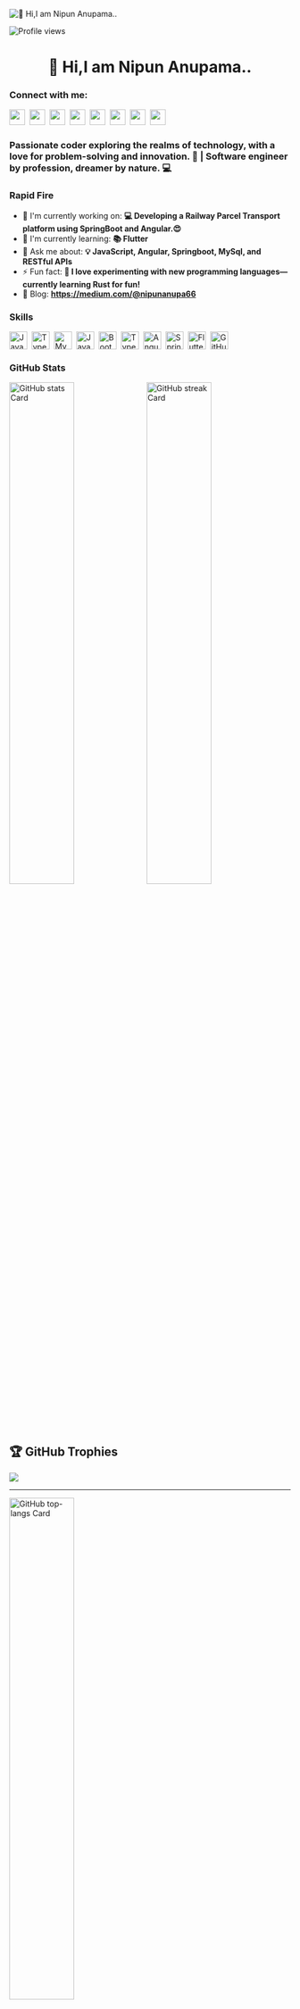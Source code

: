 ![👋 Hi,I am Nipun Anupama..](https://user-images.githubusercontent.com/10498744/210012254-234538ff-d198-48aa-8964-37e6fd45d227.gif)

![Profile views](https://komarev.com/ghpvc/?username=Nipz66&label=Profile%20views&color=0e75b6&style=flat)

<div id="toc">
  <ul align="center" style="list-style: none">
    <summary>
      <h1>
        👋 Hi,I am Nipun Anupama..
      </h1>
    </summary>
  </ul>
</div>

**<h3 align="left">Connect with me:</h3>** 
<p align="left"><a href="https://twitter.com/Sushil__SM" target="_blank"><img src="https://img.shields.io/badge/Twitter-000000?logo=X&logoColor=white" height="28" style="margin-right: 4px"></a> <a href="https://github.com/@Nipzz66" target="_blank"><img src="https://img.shields.io/badge/GitHub-100000?style=for-the-badge&logo=github&logoColor=white" height="28" style="margin-right: 4px"></a> <a href="https://www.behance.net/anupamaalahako" target="_blank"><img src="https://img.shields.io/badge/-Behance-blue?style=for-the-badge&logo=behance&logoColor=white" height="28" style="margin-right: 4px"></a> <a href="anupamaalahakoon66@gmail.com" target="_blank"><img src="https://img.shields.io/badge/Gmail-D14836?style=for-the-badge&logo=gmail&logoColor=white" height="28" style="margin-right: 4px"></a> <a href="https://codepen.io/@NIPUN-ANUPA" target="_blank"><img src="https://img.shields.io/badge/Codepen-000000?style=for-the-badge&logo=codepen&logoColor=white" height="28" style="margin-right: 4px"></a> <a href="https://www.facebook.com/@nipunanupama" target="_blank"><img src="https://img.shields.io/badge/Facebook-1877F2?style=for-the-badge&logo=facebook&logoColor=white" height="28" style="margin-right: 4px"></a> <a href="https://www.linkedin.com/in/nipun-anupama-905aa6263/" target="_blank"><img src="https://img.shields.io/badge/LinkedIn-0077B5?style=for-the-badge&logo=linkedin&logoColor=white" height="28" style="margin-right: 4px"></a> <a href="https://www.tiktok.com/@@Mr.Nipz" target="_blank"><img src="https://img.shields.io/badge/TikTok-000000?style=for-the-badge&logo=tiktok&logoColor=white" height="28" style="margin-right: 4px"></a></p>

 **<h3 align="left">Passionate coder exploring the realms of technology, with a love for problem-solving and innovation. 🚀 | Software engineer by profession, dreamer by nature. 💻</h3>**

**<h3 align="left">Rapid Fire</h3>**

- 💼 I'm currently working on: **💻 Developing a Railway Parcel Transport platform using SpringBoot and Angular.😍**
- 🌱 I'm currently learning: **📚 Flutter**
- 💬 Ask me about: **💡 JavaScript, Angular, Springboot, MySql, and RESTful APIs**
- ⚡ Fun fact: **🎢 I love experimenting with new programming languages—currently learning Rust for fun!**
- 📝 Blog: **<a href="https://medium.com/@nipunanupa66" target="_blank">https://medium.com/@nipunanupa66</a>**


 **<h3 align="left">Skills</h3>**

<div style="display: flex; flex-wrap: wrap; gap: 4px; justify-content: left;"><img src="https://img.shields.io/badge/JavaScript-F7DF1C?logo=javascript&logoColor=white" height="32" alt="JavaScript" style="margin-right: 4px"> <img src="https://img.shields.io/badge/TypeScript-3178C6?logo=typescript&logoColor=white" height="32" alt="TypeScript" style="margin-right: 4px"> <img src="https://img.shields.io/badge/MySQL-4479A1?logo=mysql&logoColor=white" height="32" alt="MySQL" style="margin-right: 4px"> <img src="https://cdn.jsdelivr.net/gh/devicons/devicon/icons/javascript/javascript-original.svg" height="32" alt="JavaScript" style="margin-right: 4px"> <img src="https://cdn.jsdelivr.net/gh/devicons/devicon/icons/bootstrap/bootstrap-original.svg" height="32" alt="Bootstrap" style="margin-right: 4px"> <img src="https://skillicons.dev/icons?i=typescript" height="32" alt="TypeScript" style="margin-right: 4px"> <img src="https://cdn.simpleicons.org/angular/DD0031" height="32" alt="Angular" style="margin-right: 4px"> <img src="https://cdn.simpleicons.org/spring/6DB33F" height="32" alt="Spring" style="margin-right: 4px"> <img src="https://cdn.simpleicons.org/flutter/02569B" height="32" alt="Flutter" style="margin-right: 4px"> <img src="https://cdn.simpleicons.org/github/181717" height="32" alt="GitHub" style="margin-right: 4px"></div>

 **<h3 align="left">GitHub Stats</h3>**

<p align="left">
  <img width="48%" src="https://github-readme-stats.vercel.app/api?username=nipz66&theme=react&hide_title=false&hide_rank=false&show_icons=false&include_all_commits=false&count_private=true&line_height=23" alt="GitHub stats Card" />
  <img width="48%" src="https://github-readme-streak-stats.herokuapp.com/?user=nipz66&theme=react&hide_border=false&date_format=M+j%5B%2C+Y%5D&mode=daily&hide_total_contributions=false&hide_current_streak=false&hide_longest_streak=false&card_height=200" alt="GitHub streak Card" />
</p>

## 🏆 GitHub Trophies
![](https://github-profile-trophy.vercel.app/?username=Nipz66=radical&no-frame=false&no-bg=false&margin-w=4)

---


<p align="left">
  <img width="48%" src="https://github-readme-stats.vercel.app/api/top-langs?username=nipz66&theme=react&hide_title=false&layout=compact&langs_count=6&hide_progress=false&card_width=400" alt="GitHub top-langs Card" />


 **<h3 align="left">Support Me</h3>**

<p align="left"><a href="https://paypal.me/anupamaalahakoon66@gmail.com" target="_blank"><img src="https://img.shields.io/badge/PayPal-00457C?style=flat&logo=paypal&logoColor=white" height="36" style="margin-right: 4px"></a></p>
<!---
Nipz66/Nipz66 is a ✨ special ✨ repository because its `README.md` (this file) appears on your GitHub profile.
You can click the Preview link to take a look at your changes.
--->
